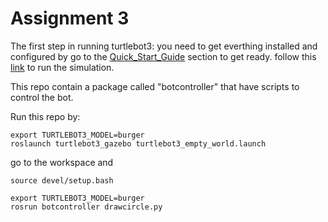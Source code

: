 # Assignment 3 

The first step in running turtlebot3: you need to get everthing installed and configured by go to the [Quick_Start_Guide](https://emanual.robotis.com/docs/en/platform/turtlebot3/quick-start/) section to get ready. follow this [link](https://emanual.robotis.com/docs/en/platform/turtlebot3/simulation/#gazebo-simulation) to run the simulation. 


This repo contain a package called "botcontroller" that have scripts to control the bot. 

Run this repo by: 


```
export TURTLEBOT3_MODEL=burger
roslaunch turtlebot3_gazebo turtlebot3_empty_world.launch 

```
go to the workspace and

```
source devel/setup.bash
```

```
export TURTLEBOT3_MODEL=burger
rosrun botcontroller drawcircle.py
```